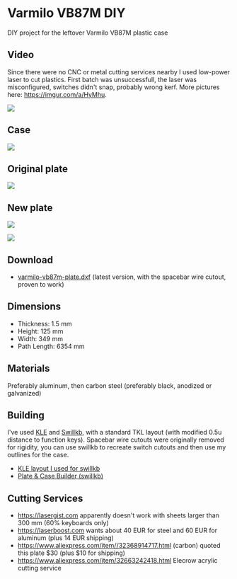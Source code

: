 # Varmilo VB87M DIY

DIY project for the leftover Varmilo VB87M plastic case

## Video

Since there were no CNC or metal cutting services nearby I used low-power laser to cut plastics.
First batch was unsuccessfull, the laser was misconfigured, switches didn't snap, probably wrong kerf.
More pictures here: https://imgur.com/a/HyMhu.

[![](http://img.youtube.com/vi/AoeQSR-c1pQ/0.jpg)](https://www.youtube.com/watch?v=AoeQSR-c1pQ)

## Case

![](https://i.imgur.com/v0MGNCt.jpg)


## Original plate

![](https://i.imgur.com/PDPaO1y.jpg)

## New plate

![](https://i.imgur.com/oeyLGHy.png)

![](https://i.imgur.com/qYtICdT.jpg)

## Download

* [varmilo-vb87m-plate.dxf](https://raw.githubusercontent.com/joric/varmilo/master/files/varmilo-vb87m-plate.dxf) (latest version, with the spacebar wire cutout, proven to work)

## Dimensions

* Thickness: 1.5 mm
* Height: 125 mm
* Width: 349 mm
* Path Length: 6354 mm

## Materials

Preferably aluminum, then carbon steel (preferably black, anodized or galvanized)

## Building

I've used [KLE][1] and [Swillkb][2], with a standard TKL layout (with modified 0.5u distance to function keys).
Spacebar wire cutouts were originally removed for rigidity, you can use swillkb to recreate switch cutouts and then use my outlines for the case.

* [KLE layout I used for swillkb](http://www.keyboard-layout-editor.com/#/gists/100ba22bee4c95727a88b61818feb6be)
* [Plate & Case Builder (swillkb)](http://builder.swillkb.com)

## Cutting Services

* https://lasergist.com apparently doesn't work with sheets larger than 300 mm (60% keyboards only)
* https://laserboost.com wants about 40 EUR for steel and 60 EUR for aluminum (plus 14 EUR shipping)
* https://www.aliexpress.com/item//32368914717.html (carbon) quoted this plate $30 (plus $10 for shipping)
* https://www.aliexpress.com/item/32663242418.html Elecrow acrylic cutting service

[1]: http://www.keyboard-layout-editor.com
[2]: http://builder.swillkb.com
